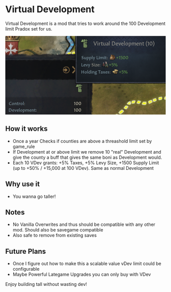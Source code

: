 # Virtual Development
Virtual Development is a mod that tries to work around the 100 Development limit Pradox set for us.

![alt text](thumbnail.png)

## How it works
- Once a year Checks if counties are above a threashold limit set by game_rule
- If Development at or above limit we remove 10 "real" Development and give the county a buff that gives the same boni as Development would.
- Each 10 VDev grants: +5% Taxes, +5% Levy Size, +1500 Supply Limit (up to +50% / +15,000 at 100 VDev). Same as normal Development

## Why use it
- You wanna go taller!

## Notes
- No Vanilla Overwrites and thus should be compatible with any other mod. Should also be savegame compatible
- Also safe to remove from existing saves

## Future Plans
- Once I figure out how to make this a scalable value vDev limit could be configurable
- Maybe Powerful Lategame Upgrades you can only buy with VDev


Enjoy building tall without wasting dev!
